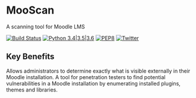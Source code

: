 # MooScan
A scanning tool for Moodle LMS


[![Build Status](https://travis-ci.org/vortexau/mooscan.svg?branch=master)](https://travis-ci.org/vortexau/mooscan) [![Python 3.4|3.5|3.6](https://img.shields.io/badge/python-3.4|3.5|3.6-brightgreen.svg)](https://www.python.org/) [![PEP8](https://img.shields.io/badge/code%20style-pep8-orange.svg)](https://www.python.org/dev/peps/pep-0008/) [![Twitter](https://img.shields.io/badge/twitter-@vortexau_-blue.svg)](https://twitter.com/vortexau)


## Key Benefits
Allows administrators to determine exactly what is visible externally in their Moodle installation. 
A tool for penetration testers to find potential vulnerabilities in a Moodle installation by enumerating installed plugins, themes and libraries.



